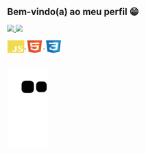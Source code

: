 ## Bem-vindo(a) ao meu perfil 😁

 <div>
   <a href="https://github.com/kauanvt">
   <img height="180em" src="https://github-readme-stats.vercel.app/api?username=kauanvt&show_icons=true&theme=tokyonight&include_all_commits=true&count_private=true"/>
   <img height="180em" src="https://github-readme-stats.vercel.app/api/top-langs/?username=kauanvt&layout=compact&langs_count=6&theme=tokyonight"/>

</div>
<div style="display: inline_block"><br>
  <img align="center" alt="Js" height="30" width="40" src="https://raw.githubusercontent.com/devicons/devicon/master/icons/javascript/javascript-plain.svg">
  <img align="center" alt="HTML" height="30" width="40" src="https://raw.githubusercontent.com/devicons/devicon/master/icons/html5/html5-original.svg">
  <img align="center" alt="CSS" height="30" width="40" src="https://raw.githubusercontent.com/devicons/devicon/master/icons/css3/css3-original.svg">
</div>
 
 <br>
 
<div>  
 
  ![Snake animation](https://github.com/kauanvt/kauanvt/blob/output/github-contribution-grid-snake.svg)

</div>
